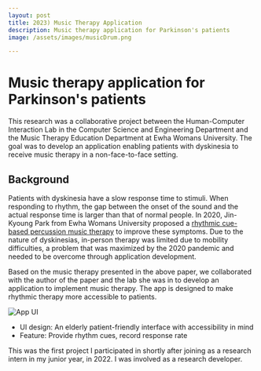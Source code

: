 ```yaml
---
layout: post
title: 2023) Music Therapy Application
description: Music therapy application for Parkinson's patients
image: /assets/images/musicDrum.png

---
```



Music therapy application for Parkinson's patients
============
This research was a collaborative project between the Human-Computer Interaction Lab in the Computer Science and Engineering Department and the Music Therapy Education Department at Ewha Womans University. The goal was to develop an application enabling patients with dyskinesia to receive music therapy in a non-face-to-face setting. 

Background
--------
Patients with dyskinesia have a slow response time to stimuli. When responding to rhythm, the gap between the onset of the sound and the actual response time is larger than that of normal people. In 2020, Jin-Kyoung Park from Ewha Womans University proposed a [rhythmic cue-based percussion music therapy](https://pubmed.ncbi.nlm.nih.gov/34639396/) to improve these symptoms. Due to the nature of dyskinesias, in-person therapy was limited due to mobility difficulties, a problem that was maximized by the 2020 pandemic and needed to be overcome through application development.

Based on the music therapy presented in the above paper, we collaborated with the author of the paper and the lab she was in to develop an application to implement music therapy. The app is designed to make rhythmic therapy more accessible to patients.

![App UI](https://soysilver.github.io/soysilvery/assets/images/musicDrum.png)

- UI design: An elderly patient-friendly interface with accessibility in mind
- Feature: Provide rhythm cues, record response rate

This was the first project I participated in shortly after joining as a research intern in my junior year, in 2022. I was involved as a research developer. 
